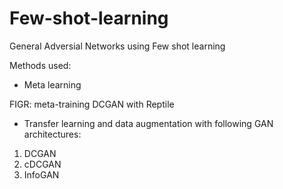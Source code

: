 # Few-shot-learning
General Adversial Networks using Few shot learning

Methods used:

- Meta learning

FIGR: meta-training DCGAN with Reptile

- Transfer learning and data augmentation with following GAN architectures:

1) DCGAN
2) cDCGAN
3) InfoGAN




